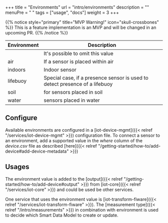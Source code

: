 +++
title = "Environments"
url = "intro/environments"
description = ""
menuPre = "<i class='fas fa-map'></i> "
tags = ["usage", "docs"]
weight = 3
+++

{{% notice style="primary" title="MVP Warning!" icon="skull-crossbones" %}}
This is a feature implementation is an MVP and will be changed in an upcoming PR.
{{% /notice %}}

| Environment | Description |
|----------------|-------------|
| | It's possible to omit this value |
| air | If a sensor is placed within air |
| indoors | Indoor sensor |
| lifebuoy | Special case, if a presence sensor is used to detect presence of a  lifebuoy |
| soil | for sensors placed in soil |
| water | sensors placed in water |

## Configure

Available environments are configured in a [iot-device-mgmt]({{< relref "/services/iot-device-mgmt" >}}) configuration file. To connect a sensor to an environment, add a supported value in the *where* column of the *device.csv* file as described [here]({{< relref "/getting-started/how-to/add-device#add-device-metadata" >}})

## Usages

The environment value is added to the [output]({{< relref "/getting-started/how-to/add-device#output" >}}) from [iot-core]({{< relref "/services/iot-core" >}}) and could be used be other services.

One service that uses the environment value is [iot-transform-fiware]({{< relref "/services/iot-transform-fiware" >}}). The [measurement type]({{< relref "/intro/measurements" >}}) in combination with environment is used to decide which Smart Data Model to create or update.
